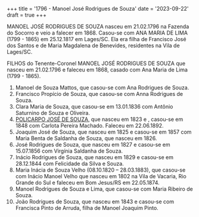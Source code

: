 +++
title = '1796 - Manoel José Rodrigues de Souza'
date = '2023-09-22'
draft = true
+++

MANOEL JOSÉ RODRIGUES DE SOUZA nasceu em 21.02.1796 na Fazenda do Socorro e veio a falecer em 1868. Casou-se com ANA MARIA DE LIMA (1799 - 1865) em 25.12.1817 em Lages/SC. Ela era filha de Francisco José dos Santos e de Maria Magdalena de Benevides, residentes na Vila de Lages/SC.

FILHOS do Tenente-Coronel MANOEL JOSÉ RODRIGUES DE SOUZA que nasceu em 21.02.1796 e faleceu em 1868, casado com Ana Maria de Lima (1799 - 1865).
1. Manoel de Souza Mattos, que casou-se com Ana Rodrigues de Souza.
2. Francisco Propício de Souza, que casou-se com Anna Rodrigues de Souza.
3. Clara Maria de Souza, que casou-se em 13.01.1836 com Antônio Saturnino de Souza e Oliveira.
4. [POLICARPO JOSÉ DE SOUZA](../../posts/policarpo-jose-de-souza), que nasceu em 1823 e , casou-se em 1848 com Carlota Pereira Machado. Faleceu em 22.06.1892.
5. Joaquim José de Souza, que nasceu em 1825 e casou-se em 1857 com Maria Benta de Saldanha de Souza, que nasceu em 1826.
6. José Rodrigues de Souza, que nasceu em 1827 e casou-se em 15.07.1856 com Virgínia Saldanha de Souza.
7. Inácio Rodrigues de Souza, que nasceu em 1829 e casou-se em 28.12.1844 com Felicidade da Silva e Souza.
8. Maria Inácia de Souza Velho (08.10.1820 – 28.03.1883), que casou-se com Inácio Manoel Velho que nasceu em 1802 na Vila de Vacaria, Rio Grande do Sul e faleceu em Bom Jesus/RS em 22.05.1874.
9. Manoel Rodrigues de Souza e Lima, que casou-se com Maria Ribeiro de Souza.
10. João Rodrigues de Souza, que nasceu em 1843 e casou-se com Francisca Pinto de Arruda, filha de Manoel Joaquim Pinto.



